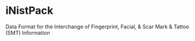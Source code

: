 # iNistPack
Data Format for the Interchange of Fingerprint, Facial, &amp; Scar Mark &amp; Tattoo (SMT) Information
